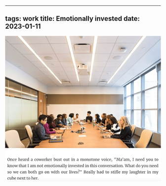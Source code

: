 ---
tags: work
title: Emotionally invested
date: 2023-01-11
--

![workemotionallyinvested.png](https://raw.githubusercontent.com/muneer78/muneer78.github.io/master/images/workemotionallyinvested.png)